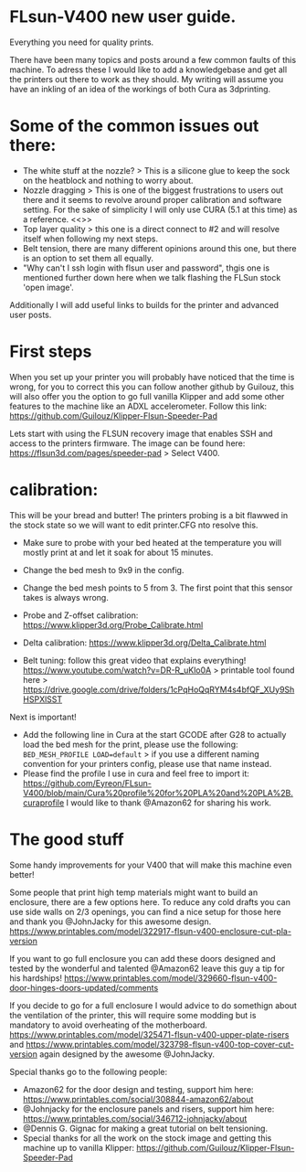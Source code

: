 # FLsun-V400 new user guide.
Everything you need for quality prints.

There have been many topics and posts around a few common faults of this machine.
To adress these I would like to add a knowledgebase and get all the printers out there to work as they should.
My writing will assume you have an inkling of an idea of the workings of both Cura as 3dprinting.

# Some of the common issues out there:

- The white stuff at the nozzle? > This is a silicone glue to keep the sock on the heatblock and nothing to worry about.
-  Nozzle dragging > This is one of the biggest frustrations to users out there and it seems to revolve around proper calibration and software setting.
For the sake of simplicity I will only use CURA (5.1 at this time) as a reference. <<<KEEP READING>>>
- Top layer quality > this one is a direct connect to #2 and will resolve itself when following my next steps.
- Belt tension, there are many different opinions around this one, but there is an option to set them all equally.
- "Why can't I ssh login with flsun user and password", thgis one is mentioned further down here when we talk flashing the FLSun stock 'open image'.


Additionally I will add useful links to builds for the printer and advanced user posts.

# First steps

When you set up your printer  you will probably have noticed that the time is wrong, for you to correct this you can follow another github by Guilouz, this will also offer you the option to go full vanilla Klipper and add some other features to the machine like an ADXL accelerometer.
Follow this link: https://github.com/Guilouz/Klipper-Flsun-Speeder-Pad

Lets start with using the FLSUN recovery image that enables SSH and access to the printers firmware.
The image can be found here: https://flsun3d.com/pages/speeder-pad > Select V400.


# calibration:

This will be your bread and butter!
The printers probing is a bit flawwed in the stock state so we will want to edit printer.CFG nto resolve this.

 - Make sure to probe with your bed heated at the temperature you will mostly print at and let it soak for about 15 minutes.
 - Change the bed mesh to 9x9 in the config.
 - Change the bed mesh points to 5 from 3. The first point that this sensor takes is always wrong.

 - Probe and Z-offset calibration: https://www.klipper3d.org/Probe_Calibrate.html
 - Delta calibration: https://www.klipper3d.org/Delta_Calibrate.html
 - Belt tuning: follow this great video that explains everything! https://www.youtube.com/watch?v=DR-R_uKlo0A > printable tool found here > https://drive.google.com/drive/folders/1cPqHoQqRYM4s4bfQF_XUy9ShHSPXlSST

Next is important! 

 - Add the following line in Cura at the start GCODE after G28 to actually load the bed mesh for the print, please use the following: 
   <code>BED_MESH_PROFILE LOAD=default</code> > if you use a different naming convention for your printers config, please use that name instead.
 - Please find the profile I use in cura and feel free to import it: https://github.com/Eyreon/FLsun-V400/blob/main/Cura%20profile%20for%20PLA%20and%20PLA%2B.curaprofile I would like to thank @Amazon62 for sharing his work.





# The good stuff

Some handy improvements for your V400 that will make this machine even better!

Some people that print high temp materials might want to build an enclosure, there are a few options here.
To reduce any cold drafts you can use side walls on 2/3 openings, you can find a nice setup for those here and thank you @JohnJacky for this awesome design.
https://www.printables.com/model/322917-flsun-v400-enclosure-cut-pla-version

If you want to go full enclosure you can add these doors designed and tested by the wonderful and talented @Amazon62 leave this guy a tip for his hardships!
https://www.printables.com/model/329660-flsun-v400-door-hinges-doors-updated/comments

If you decide to go for a full enclosure I would advice to do somethign about the ventilation of the printer, this will require some modding but is mandatory to avoid overheating of the motherboard.
https://www.printables.com/model/325471-flsun-v400-upper-plate-risers and https://www.printables.com/model/323798-flsun-v400-top-cover-cut-version again designed by the awesome @JohnJacky.



Special thanks go to the following people:

- Amazon62 for the door design and testing, support him here: https://www.printables.com/social/308844-amazon62/about
- @Johnjacky for the enclosure panels and risers, support him here: https://www.printables.com/social/346712-johnjacky/about
- @Dennis G. Gignac for making a great tutorial on belt tensioning.
- Special thanks for all the work on the stock image and getting this machine up to vanilla Klipper: https://github.com/Guilouz/Klipper-Flsun-Speeder-Pad
